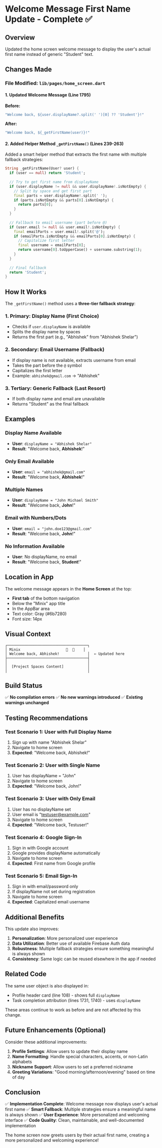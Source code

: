# Welcome Message First Name Update - Complete ✅

## Overview
Updated the home screen welcome message to display the user's actual first name instead of generic "Student" text.

## Changes Made

### File Modified: `lib/pages/home_screen.dart`

#### 1. Updated Welcome Message (Line 1795)
**Before:**
```dart
"Welcome back, ${user.displayName?.split(' ')[0] ?? 'Student'}!"
```

**After:**
```dart
"Welcome back, ${_getFirstName(user)}!"
```

#### 2. Added Helper Method `_getFirstName()` (Lines 239-263)
Added a smart helper method that extracts the first name with multiple fallback strategies:

```dart
String _getFirstName(User? user) {
  if (user == null) return 'Student';
  
  // Try to get first name from displayName
  if (user.displayName != null && user.displayName!.isNotEmpty) {
    // Split by space and get first part
    final parts = user.displayName!.split(' ');
    if (parts.isNotEmpty && parts[0].isNotEmpty) {
      return parts[0];
    }
  }
  
  // Fallback to email username (part before @)
  if (user.email != null && user.email!.isNotEmpty) {
    final emailParts = user.email!.split('@');
    if (emailParts.isNotEmpty && emailParts[0].isNotEmpty) {
      // Capitalize first letter
      final username = emailParts[0];
      return username[0].toUpperCase() + username.substring(1);
    }
  }
  
  // Final fallback
  return 'Student';
}
```

## How It Works

The `_getFirstName()` method uses a **three-tier fallback strategy**:

### 1. **Primary: Display Name** (First Choice)
- Checks if `user.displayName` is available
- Splits the display name by spaces
- Returns the first part (e.g., "Abhishek" from "Abhishek Shelar")

### 2. **Secondary: Email Username** (Fallback)
- If display name is not available, extracts username from email
- Takes the part before the `@` symbol
- Capitalizes the first letter
- Example: `abhishek@gmail.com` → "Abhishek"

### 3. **Tertiary: Generic Fallback** (Last Resort)
- If both display name and email are unavailable
- Returns "Student" as the final fallback

## Examples

### Display Name Available
- **User**: `displayName = "Abhishek Shelar"`
- **Result**: "Welcome back, **Abhishek**!"

### Only Email Available
- **User**: `email = "abhishek@gmail.com"`
- **Result**: "Welcome back, **Abhishek**!"

### Multiple Names
- **User**: `displayName = "John Michael Smith"`
- **Result**: "Welcome back, **John**!"

### Email with Numbers/Dots
- **User**: `email = "john.doe123@gmail.com"`
- **Result**: "Welcome back, **John**!"

### No Information Available
- **User**: No displayName, no email
- **Result**: "Welcome back, **Student**!"

## Location in App

The welcome message appears in the **Home Screen** at the top:
- **First tab** of the bottom navigation
- Below the "Minix" app title
- In the AppBar area
- Text color: Gray (#6b7280)
- Font size: 14px

## Visual Context

```
┌─────────────────────────────────────┐
│ Minix                     🔔  👤    │
│ Welcome back, Abhishek!             │  ← Updated here
├─────────────────────────────────────┤
│                                     │
│  [Project Spaces Content]           │
│                                     │
```

## Build Status

✅ **No compilation errors**
✅ **No new warnings introduced**
✅ **Existing warnings unchanged**

## Testing Recommendations

### Test Scenario 1: User with Full Display Name
1. Sign up with name "Abhishek Shelar"
2. Navigate to home screen
3. **Expected**: "Welcome back, Abhishek!"

### Test Scenario 2: User with Single Name
1. User has displayName = "John"
2. Navigate to home screen
3. **Expected**: "Welcome back, John!"

### Test Scenario 3: User with Only Email
1. User has no displayName set
2. User email is "testuser@example.com"
3. Navigate to home screen
4. **Expected**: "Welcome back, Testuser!"

### Test Scenario 4: Google Sign-In
1. Sign in with Google account
2. Google provides displayName automatically
3. Navigate to home screen
4. **Expected**: First name from Google profile

### Test Scenario 5: Email Sign-In
1. Sign in with email/password only
2. If displayName not set during registration
3. Navigate to home screen
4. **Expected**: Capitalized email username

## Additional Benefits

This update also improves:
1. **Personalization**: More personalized user experience
2. **Data Utilization**: Better use of available Firebase Auth data
3. **Robustness**: Multiple fallback strategies ensure something meaningful is always shown
4. **Consistency**: Same logic can be reused elsewhere in the app if needed

## Related Code

The same user object is also displayed in:
- Profile header card (line 108) - shows full `displayName`
- Task completion attribution (lines 1731, 1740) - uses `displayName`

These areas continue to work as before and are not affected by this change.

## Future Enhancements (Optional)

Consider these additional improvements:
1. **Profile Settings**: Allow users to update their display name
2. **Name Formatting**: Handle special characters, accents, or non-Latin alphabets
3. **Nickname Support**: Allow users to set a preferred nickname
4. **Greeting Variations**: "Good morning/afternoon/evening" based on time of day

## Conclusion

✅ **Implementation Complete**: Welcome message now displays user's actual first name
✅ **Smart Fallback**: Multiple strategies ensure a meaningful name is always shown
✅ **User Experience**: More personalized and welcoming interface
✅ **Code Quality**: Clean, maintainable, and well-documented implementation

The home screen now greets users by their actual first name, creating a more personalized and welcoming experience!
